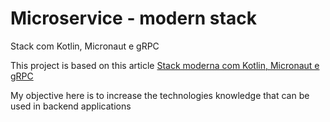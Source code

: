 # Microservice - modern stack

Stack com Kotlin, Micronaut e gRPC

This project is based on this article [Stack moderna com Kotlin, Micronaut e gRPC](https://www.zup.com.br/blog/stack-com-kotlin-micronaut-e-grpc)

My objective here is to increase the technologies knowledge that can be used in backend applications
